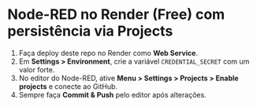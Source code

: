 # Node-RED no Render (Free) com persistência via Projects

1) Faça deploy deste repo no Render como **Web Service**.
2) Em **Settings > Environment**, crie a variável `CREDENTIAL_SECRET` com um valor forte.
3) No editor do Node-RED, ative **Menu > Settings > Projects > Enable projects** e conecte ao GitHub.
4) Sempre faça **Commit & Push** pelo editor após alterações.
